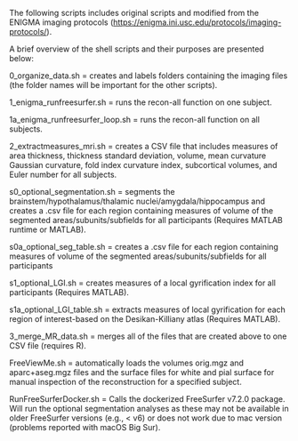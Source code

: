 The following scripts includes original scripts and modified from the ENIGMA imaging protocols (https://enigma.ini.usc.edu/protocols/imaging-protocols/).

A brief overview of the shell scripts and their purposes are presented below: 

0_organize_data.sh 
= creates and labels folders containing the imaging files (the folder names will be important for the other scripts). 

1_enigma_runfreesurfer.sh 
= runs the recon-all function on one subject.

1a_enigma_runfreesurfer_loop.sh 
= runs the recon-all function on all subjects.
 
2_extractmeasures_mri.sh 
= creates a CSV file that includes measures of area thickness, thickness standard deviation, volume, mean curvature Gaussian curvature, fold index curvature index, subcortical volumes, and Euler number for all subjects. 

s0_optional_segmentation.sh 
= segments the brainstem/hypothalamus/thalamic nuclei/amygdala/hippocampus and creates a .csv file for each region containing measures of volume of the segmented areas/subunits/subfields for all participants (Requires MATLAB runtime or MATLAB). 

s0a_optional_seg_table.sh 
= creates a .csv file for each region containing measures of volume of the segmented areas/subunits/subfields for all participants

s1_optional_LGI.sh 
= creates measures of a local gyrification index for all participants (Requires MATLAB).

s1a_optional_LGI_table.sh 
= extracts measures of local gyrification for each region of interest-based on the Desikan-Killiany atlas (Requires MATLAB). 

3_merge_MR_data.sh 
= merges all of the files that are created above to one CSV file (requires R).

FreeViewMe.sh 
= automatically loads the volumes orig.mgz and aparc+aseg.mgz files and the surface files for white and pial surface for manual inspection of the reconstruction for a specified subject.  

RunFreeSurferDocker.sh 
= Calls the dockerized FreeSurfer v7.2.0 package. Will run the optional segmentation analyses as these may not be available in older FreeSurfer versions (e.g., < v6) or does not work due to mac version (problems reported with macOS Big Sur).   
